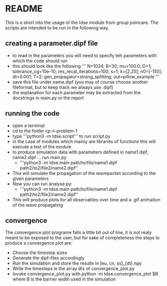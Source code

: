 # README #

This is a short into the usage of the tdse module from group poincare.
The scripts are intended to be run in the following way.

## creating a parameter.dipf file ##

- to read in the parameters you will need to specify teh parameters with which the code should run
- this should look like the following
'''
N=1024;
B=30;
mu=100.0;
D=1;
tolerance_cg=10e-10;
res_recal_iterations=100;
s=1;
k=[2.25];
n0=[-150];
dt=0.001;
T=2;
gen_propagator=strang_splitting;
out=pillow_example
'''
- save this file under name.dipf (you may of course choose another fileformat, but to keep track we always use .dipf)
- the explanation for each parameter may be extracted from the docstrings in main.py or the report

## running the code ##

- open a terminal
- cd to the folder cp-ii-problem-1
- type '''python3 -m tdse.script''' to run script.py
- in the case of modules which mainly are libraries of functions this will execute a test of the module
- to produce simulation data with parameters defined in name1.dipf, name2.dipf ... run main.py
  - '''python3 -m tdse.main path/to/file/name1.dipf path2/to2/file2/name2.dipf''
- This will simulate the propagation of the wavepacket according to the given parameters
- Now you can run analyse.py:
  - '''python3 -m tdse.main path/to/file/name1.dipf path2/to2/file2/name2.dipf''
- This will produce plots for all observables over time and a .gif animation of the wave propagating

## convergence ##

The convergence plot programe falls a little bit out of line, it is not realy meant to be exposed
to the user, but for sake of completeness the steps to produce a convergence plot are:

- Choose the timestep sizes
- Generate the dipf-files accordingly
- Run the simulation and store the results in [eu, cn, ss]_{dt}.npy
- Write the timesteps in the array dts of convergence_plot.py
- Invoke convergence_plot.py with python -m tdse.convergence_plot $B where B is the barrier width used in the simulation
